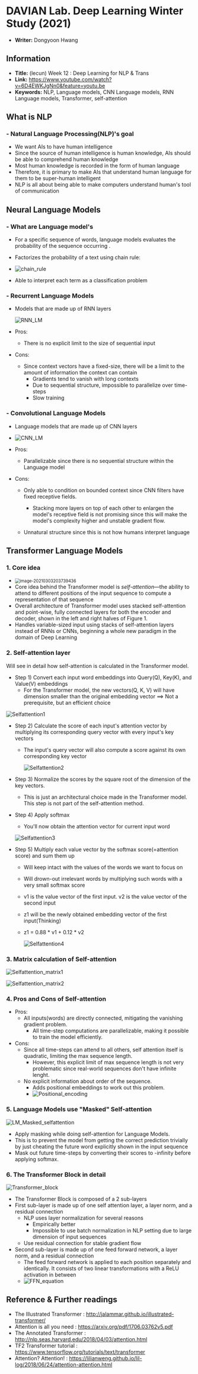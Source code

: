 # DAVIAN Lab. Deep Learning Winter Study (2021)

- **Writer:** Dongyoon Hwang

## Information

- **Title:** (lecun) Week 12 : Deep Learning for NLP & Trans
- **Link:** https://www.youtube.com/watch?v=6D4EWKJgNn0&feature=youtu.be
- **Keywords:**  NLP, Language models, CNN Language models, RNN Language models, Transformer, self-attention

## What is NLP
### - Natural Language Processing(NLP)'s goal

 - We want AIs to have human intelligence 
 - Since the source of human intelligence is human knowledge, AIs should be able to comprehend human knowledge
 - Most human knowledge is recorded in the form of human language
 - Therefore, it is primary to make AIs that understand human language for them to be super-human intelligent
 - NLP is all about being able to make computers understand human's tool of communication



## Neural Language Models

### - What are Language model's

* For a specific sequence of words, language models evaluates the probability of the sequence occurring .

* Factorizes the probability of a text using chain rule:
*  ![chain_rule](images/chain_rule.png)

* Able to interpret each term as a classification problem

### - Recurrent Language Models

 * Models that are made up of RNN layers

   ![RNN_LM](images/RNN_LM.png)



 * Pros: 
   	* There is no explicit limit to the size of sequential input
 * Cons:
   	* Since context vectors have a fixed-size, there will be a limit to the amount of information the context can contain
      	* Gradients tend to vanish with long contexts
      	* Due to sequential structure, impossible to parallelize over time-steps
      	* Slow training



### - Convolutional Language Models

 * Language models that are made up of CNN layers

 * ![CNN_LM](images/CNN_LM.png)

 * Pros:

   	* Parallelizable since there is no sequential structure within the Language model

 * Cons:

    * Only able to condition on bounded context since CNN filters have fixed receptive fields.

      * Stacking more layers on top of each other to enlargen the model's receptive field is not promising since this will make the model's complexity higher and unstable gradient flow.

    * Unnatural structure since this is not how humans interpret language

      

## Transformer Language Models

### 1. Core idea

* <img src="images/full_transformer_model_architecture.png" alt="image-20210303203739436" style="zoom:80%;" />
* Core idea behind the Transformer model is *self-attention*—the ability to attend to different positions of the input sequence to compute a representation of that sequence
* Overall architecture of Transformer model uses stacked self-attention and point-wise, fully connected layers for both the encoder and decoder, shown in the left and right halves of Figure 1.
* Handles variable-sized input using stacks of self-attention layers instead of RNNs or CNNs, beginning a whole new paradigm in the domain of Deep Learning



### 2. Self-attention layer

Will see in detail how self-attention is calculated in the Transformer model.

 * Step 1) Convert each input word embeddings into Query(Q), Key(K), and Value(V) embeddings
   	* For the Transformer model, the new vectors(Q, K, V) will have dimension smaller than the original embedding vector ==> Not a prerequisite, but an efficient choice

![Selfattention1](images/Selfattention1.png)

 * Step 2) Calculate the score of each input's attention vector by multiplying its corresponding query vector with every input's key vectors

    * The input's query vector will also compute a score against its own corresponding key vector

      ![Selfattention2](images/Selfattention2.png)

 * Step 3)  Normalize the scores by the square root of the dimension of the key vectors.

   	* This is just an architectural choice made in the Transformer model. This step is not part of the self-attention method. 

 * Step 4) Apply softmax

    * You'll now obtain the attention vector for current input word

   ![Selfattention3](images/Selfattention3.png)

* Step 5) Multiply each value vector by the softmax score(=attention score) and sum them up

  * Will keep intact with the values of the words we want to focus on

  * Will drown-out irrelevant words by multiplying such words with a very small softmax score

  * v1 is the value vector of the first input. v2 is the value vector of the second input

  * z1 will be the newly obtained embedding vector of the first input(Thinking)

  * z1 = 0.88 * v1 + 0.12 * v2

    ![Selfattention4](images/Selfattention4.png)

### 3.  Matrix calculation of Self-attention

![Selfattention_matrix1](images/Selfattention_matrix1.png)

![Selfattention_matrix2](images/Selfattention_matrix2.png)

### 4. Pros and Cons of Self-attention

 * Pros:
   	* All inputs(words) are directly connected, mitigating the vanishing gradient problem.
      	* All time-step computations are parallelizable, making it possible to train the model efficiently.
 * Cons:
    * Since all time-steps can attend to all others, self attention itself is quadratic, limiting the max sequence length.
      	* However, this explicit limit of max sequence length is not very problematic since real-world sequences don't have infinite lenght.
    * No explicit information about order of the sequence.
      	* Adds positional embeddings to work out this problem.
      	* ![Positional_encoding](images/Positional_encoding.png)

### 5. Language Models use "Masked" Self-attention

![LM_Masked_selfattention](images/LM_Masked_selfattention.png)

* Apply masking while doing self-attention for Language Models.
* This is to prevent the model from getting the correct prediction trivially by just cheating the future word explicitly shown in the input sequence
* Mask out future time-steps by converting their scores to -infinity before applying softmax.



### 6. The Transformer Block in detail

![Transformer_block](images/Transformer_block.png)

* The Transformer Block is composed of a 2 sub-layers
* First sub-layer is made up of one self attention layer, a layer norm, and a residual connection
  * NLP uses layer normalization for several reasons
    * Empirically better
    * Impossible to use batch normalization in NLP setting due to large dimension of input sequences
  * Use residual connection for stable gradient flow
* Second sub-layer is made up of one feed forward network, a layer norm, and a residual connection
  * The feed forward network is applied to each position separately and identically. It consists of two linear transformations with a ReLU activation in between
  * ![FFN_equation](images/FFN_equation.png)

## Reference & Further readings

- The Illustrated Transformer : http://jalammar.github.io/illustrated-transformer/
- Attention is all you need : https://arxiv.org/pdf/1706.03762v5.pdf
- The Annotated Transformer : http://nlp.seas.harvard.edu/2018/04/03/attention.html
- TF2 Transformer tutorial : https://www.tensorflow.org/tutorials/text/transformer
- Attention? Attention! : https://lilianweng.github.io/lil-log/2018/06/24/attention-attention.html
